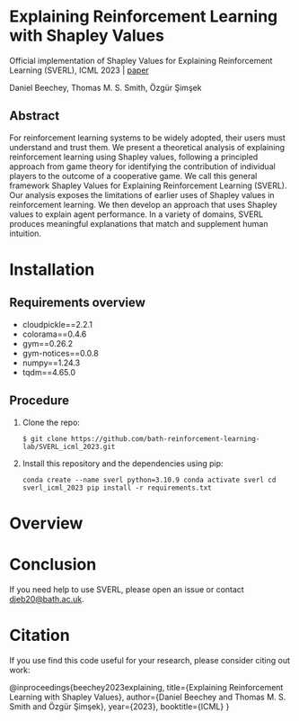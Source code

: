 # Explaining Reinforcement Learning with Shapley Values

Official implementation of Shapley Values for Explaining Reinforcement Learning (SVERL), ICML 2023 | [paper](https://arxiv.org/abs/2306.05810)

Daniel Beechey, Thomas M. S. Smith, Özgür Şimşek

## Abstract

For reinforcement learning systems to be widely adopted, their users must understand and trust them. We present a theoretical analysis of explaining reinforcement learning using Shapley values, following a principled approach from game theory for identifying the contribution of individual players to the outcome of a cooperative game. We call this general framework Shapley Values for Explaining Reinforcement Learning (SVERL). Our analysis exposes the limitations of earlier uses of Shapley values in reinforcement learning. We then develop an approach that uses Shapley values to explain agent performance. In a variety of domains, SVERL produces meaningful explanations that match and supplement human intuition.

# Installation

## Requirements overview

- cloudpickle==2.2.1
- colorama==0.4.6
- gym==0.26.2
- gym-notices==0.0.8
- numpy==1.24.3
- tqdm==4.65.0

## Procedure

1. Clone the repo:

      `$ git clone https://github.com/bath-reinforcement-learning-lab/SVERL_icml_2023.git`
      
2. Install this repository and the dependencies using pip:

      `conda create --name sverl python=3.10.9
      conda activate sverl
      cd sverl_icml_2023
      pip install -r requirements.txt`
      
# Overview

# Conclusion

If you need help to use SVERL, please open an issue or contact djeb20@bath.ac.uk.

# Citation

If you use find this code useful for your research, please consider citing out work:

@inproceedings{beechey2023explaining,
      title={Explaining Reinforcement Learning with Shapley Values}, 
      author={Daniel Beechey and Thomas M. S. Smith and Özgür Şimşek},
      year={2023},
      booktitle={ICML}
}
